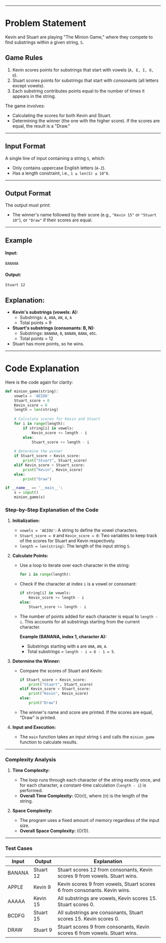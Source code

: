 
---


# **Problem Statement**
Kevin and Stuart are playing "The Minion Game," where they compete to find substrings within a given string, `S`. 

## **Game Rules**
1. Kevin scores points for substrings that start with vowels (`A, E, I, O, U`).
2. Stuart scores points for substrings that start with consonants (all letters except vowels).
3. Each substring contributes points equal to the number of times it appears in the string.

The game involves:
- Calculating the scores for both Kevin and Stuart.
- Determining the winner (the one with the higher score). If the scores are equal, the result is a "Draw."

---

## **Input Format**
A single line of input containing a string `S`, which:
- Only contains uppercase English letters (`A-Z`).
- Has a length constraint, i.e., `1 ≤ len(S) ≤ 10^6`.

---

## **Output Format**
The output must print:
- The winner's name followed by their score (e.g., `"Kevin 15"` or `"Stuart 10"`), or `"Draw"` if their scores are equal.

---

## **Example**
#### Input:
`BANANA`

#### Output:
`Stuart 12`

## Explanation:
- **Kevin's substrings (vowels: A):**
  - Substrings: `A`, `ANA`, `AN`, `A`, `A`
  - Total points = 9
- **Stuart's substrings (consonants: B, N):**
  - Substrings: `BANANA`, `B`, `BANAN`, `BANA`, etc.
  - Total points = 12
- Stuart has more points, so he wins.

---

# **Code Explanation**

Here is the code again for clarity:

```python
def minion_game(string):
    vowels = 'AEIOU'
    Stuart_score = 0
    Kevin_score = 0
    length = len(string)
    
    # Calculate scores for Kevin and Stuart
    for i in range(length):
        if string[i] in vowels:
            Kevin_score += length - i
        else:
            Stuart_score += length - i
    
    # Determine the winner
    if Stuart_score > Kevin_score:
        print("Stuart", Stuart_score)
    elif Kevin_score > Stuart_score:
        print("Kevin", Kevin_score)
    else:
        print("Draw")

if __name__ == '__main__':
    s = input()
    minion_game(s)
```

### **Step-by-Step Explanation of the Code**

1. **Initialization:**
   - `vowels = 'AEIOU'`: A string to define the vowel characters.
   - `Stuart_score = 0` and `Kevin_score = 0`: Two variables to keep track of the scores for Stuart and Kevin respectively.
   - `length = len(string)`: The length of the input string `S`.

2. **Calculate Points:**
   - Use a loop to iterate over each character in the string:
     ```python
     for i in range(length):
     ```
   - Check if the character at index `i` is a vowel or consonant:
     ```python
     if string[i] in vowels:
         Kevin_score += length - i
     else:
         Stuart_score += length - i
     ```
   - The number of points added for each character is equal to `length - i`. This accounts for all substrings starting from the current character.

     **Example (BANANA, index 1, character A):**
     - Substrings starting with `A` are `ANA`, `AN`, `A`.
     - Total substrings = `length - i = 6 - 1 = 5`.

3. **Determine the Winner:**
   - Compare the scores of Stuart and Kevin:
     ```python
     if Stuart_score > Kevin_score:
         print("Stuart", Stuart_score)
     elif Kevin_score > Stuart_score:
         print("Kevin", Kevin_score)
     else:
         print("Draw")
     ```
   - The winner's name and score are printed. If the scores are equal, "Draw" is printed.

4. **Input and Execution:**
   - The `main` function takes an input string `S` and calls the `minion_game` function to calculate results.

---

### **Complexity Analysis**

1. **Time Complexity:**
   - The loop runs through each character of the string exactly once, and for each character, a constant-time calculation (`length - i`) is performed.
   - **Overall Time Complexity:** \(O(n)\), where \(n\) is the length of the string.

2. **Space Complexity:**
   - The program uses a fixed amount of memory regardless of the input size.
   - **Overall Space Complexity:** \(O(1)\).

---

### **Test Cases**
| **Input**   | **Output**       | **Explanation**                                                                 |
|-------------|------------------|---------------------------------------------------------------------------------|
| BANANA      | Stuart 12        | Stuart scores 12 from consonants, Kevin scores 9 from vowels. Stuart wins.      |
| APPLE       | Kevin 9          | Kevin scores 9 from vowels, Stuart scores 6 from consonants. Kevin wins.       |
| AAAAA       | Kevin 15         | All substrings are vowels, Kevin scores 15. Stuart scores 0.                   |
| BCDFG       | Stuart 15        | All substrings are consonants, Stuart scores 15. Kevin scores 0.               |
| DRAW        | Stuart 9         | Stuart scores 9 from consonants, Kevin scores 6 from vowels. Stuart wins.      |

